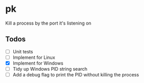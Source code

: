 # pk
Kill a process by the port it's listening on

## Todos

- [ ] Unit tests
- [ ] Implement for Linux
- [x] Implement for Windows
- [ ] Tidy up Windows PID string search
- [ ] Add a debug flag to print the PID without killing the process